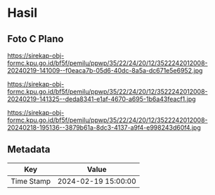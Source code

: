 # Hasil

## Foto C Plano

https://sirekap-obj-formc.kpu.go.id/bf5f/pemilu/ppwp/35/22/24/20/12/3522242012008-20240219-141009--f0eaca7b-05d6-40dc-8a5a-dc671e5e6952.jpg

https://sirekap-obj-formc.kpu.go.id/bf5f/pemilu/ppwp/35/22/24/20/12/3522242012008-20240219-141325--deda8341-e1af-4670-a695-1b6a43feacf1.jpg

https://sirekap-obj-formc.kpu.go.id/bf5f/pemilu/ppwp/35/22/24/20/12/3522242012008-20240218-195136--3879b61a-8dc3-4137-a9f4-e998243d60f4.jpg


## Metadata

| Key        | Value               |
| ---------- | ------------------- |
| Time Stamp | 2024-02-19 15:00:00 |



